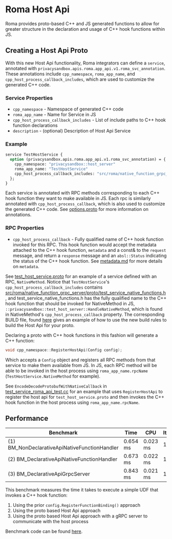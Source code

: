 # Roma Host Api

Roma provides proto-based C++ and JS generated functions to allow for greater structure in the
declaration and usage of C++ hook functions within JS.

## Creating a Host Api Proto

With this new Host Api functionality, Roma integrators can define a `service`, annotated with
`privacysandbox.apis.roma.app_api.v1.roma_svc_annotation`. These annotations include
`cpp_namespace`, `roma_app_name`, and `cpp_host_process_callback_includes`, which are used to
customize the generated C++ code.

### Service Properties

-   `cpp_namespace` - Namespace of generated C++ code
-   `roma_app_name` - Name for Service in JS
-   `cpp_host_process_callback_includes` - List of include paths to C++ hook function declarations
-   `description` - (optional) Description of Host Api Service

### Example

```proto
service TestHostService {
  option (privacysandbox.apis.roma.app_api.v1.roma_svc_annotation) = {
    cpp_namespace: "privacysandbox::host_server"
    roma_app_name: "TestHostService"
    cpp_host_process_callback_includes: "src/roma/native_function_grpc_server/proto/test_service_native_functions.h"
  };
}
```

Each service is annotated with RPC methods corresponding to each C++ hook function they want to make
available in JS. Each rpc is similarly annotated with `cpp_host_process_callback`, which is also
used to customize the generated C++ code. See
[options.proto](/apis/privacysandbox/apis/roma/app_api/v1/options.proto) for more information on
annotations.

### RPC Properties

-   `cpp_host_process_callback` - Fully qualified name of C++ hook function invoked for this RPC.
    This hook function would accept the metadata attached to the C++ hook function, `metadata` and a
    const& to the `request` message, and return a `response` message and an `absl::Status`
    indicating the status of the C++ hook function. See [metadata.md](metadata.md) for more details
    on `metadata`.

See [test_host_service.proto](/src/roma/native_function_grpc_server/proto/test_host_service.proto)
for an example of a service defined with an RPC, `NativeMethod`. Notice that `TestHostService`'s
`cpp_host_process_callback_includes` contains
[src/roma/native_function_grpc_server/proto/test_service_native_functions.h](/src/roma/native_function_grpc_server/proto/test_service_native_functions.h),
and test_service_native_functions.h has the fully qualified name to the C++ hook function that
should be invoked for NativeMethod in JS, `::privacysandbox::test_host_server::HandleNativeMethod`,
which is found in NativeMethod's `cpp_host_process_callback` property. The corresponding BUILD file,
found [here](/src/roma/native_function_grpc_server/proto/BUILD) gives an example of how to use the
new build rules to build the Host Api for your proto.

Declaring a proto with C++ hook functions in this fashion will generate a C++ function:

```cpp
void cpp_namespace::RegisterHostApi(Config config);
```

Which accepts a `Config` object and registers all RPC methods from that service to make them
available from JS. In JS, each RPC method will be able to be invoked in the host process using
`roma_app_name.rpcName` (`TestHostService.NativeMethod` for example).

See `EncodeDecodeProtobufWithNativeCallback` in
[test_service_roma_api_test.cc](/src/roma/native_function_grpc_server/proto/test_service_roma_api_test.cc)
for an example that uses `RegisterHostApi` to register the host api for `test_host_service.proto`
and then invokes the C++ hook function in the host process using `roma_app_name.rpcName`.

## Performance

| Benchmark                                     | Time     | CPU      | Iterations |
| --------------------------------------------- | -------- | -------- | ---------- |
| (1) BM_NonDeclarativeApiNativeFunctionHandler | 0.654 ms | 0.023 ms | 10000      |
| (2) BM_DeclarativeApiNativeFunctionHandler    | 0.673 ms | 0.022 ms | 10000      |
| (3) BM_DeclarativeApiGrpcServer               | 0.843 ms | 0.021 ms | 10000      |

This benchmark measures the time it takes to execute a simple UDF that invokes a C++ hook function:

1.  Using the prior `config.RegisterFunctionBinding()` approach
2.  Using the proto based Host Api approach
3.  Using the proto based Host Api approach with a gRPC server to communicate with the host process

Benchmark code can be found [here](/src/roma/benchmark/host_api_grpc_benchmark.cc).

